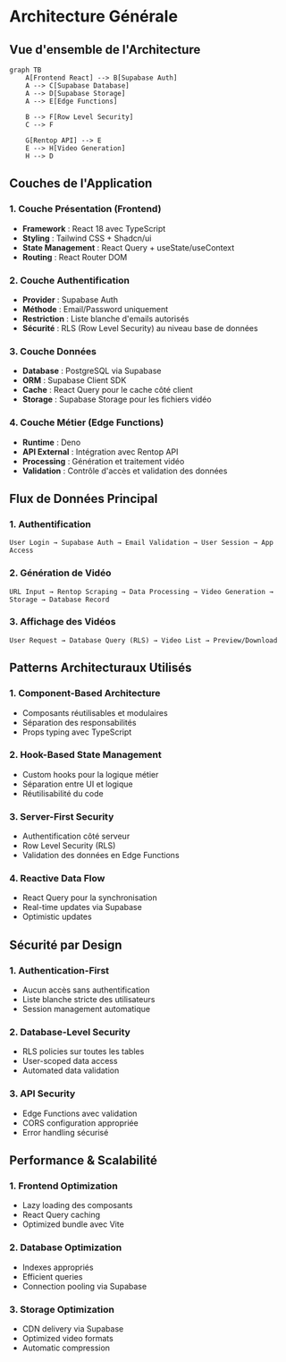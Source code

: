 # Architecture Générale

## Vue d'ensemble de l'Architecture

```mermaid
graph TB
    A[Frontend React] --> B[Supabase Auth]
    A --> C[Supabase Database]
    A --> D[Supabase Storage]
    A --> E[Edge Functions]
    
    B --> F[Row Level Security]
    C --> F
    
    G[Rentop API] --> E
    E --> H[Video Generation]
    H --> D
```

## Couches de l'Application

### 1. Couche Présentation (Frontend)
- **Framework** : React 18 avec TypeScript
- **Styling** : Tailwind CSS + Shadcn/ui
- **State Management** : React Query + useState/useContext
- **Routing** : React Router DOM

### 2. Couche Authentification
- **Provider** : Supabase Auth
- **Méthode** : Email/Password uniquement
- **Restriction** : Liste blanche d'emails autorisés
- **Sécurité** : RLS (Row Level Security) au niveau base de données

### 3. Couche Données
- **Database** : PostgreSQL via Supabase
- **ORM** : Supabase Client SDK
- **Cache** : React Query pour le cache côté client
- **Storage** : Supabase Storage pour les fichiers vidéo

### 4. Couche Métier (Edge Functions)
- **Runtime** : Deno
- **API External** : Intégration avec Rentop API
- **Processing** : Génération et traitement vidéo
- **Validation** : Contrôle d'accès et validation des données

## Flux de Données Principal

### 1. Authentification
```
User Login → Supabase Auth → Email Validation → User Session → App Access
```

### 2. Génération de Vidéo
```
URL Input → Rentop Scraping → Data Processing → Video Generation → Storage → Database Record
```

### 3. Affichage des Vidéos
```
User Request → Database Query (RLS) → Video List → Preview/Download
```

## Patterns Architecturaux Utilisés

### 1. Component-Based Architecture
- Composants réutilisables et modulaires
- Séparation des responsabilités
- Props typing avec TypeScript

### 2. Hook-Based State Management
- Custom hooks pour la logique métier
- Séparation entre UI et logique
- Réutilisabilité du code

### 3. Server-First Security
- Authentification côté serveur
- Row Level Security (RLS)
- Validation des données en Edge Functions

### 4. Reactive Data Flow
- React Query pour la synchronisation
- Real-time updates via Supabase
- Optimistic updates

## Sécurité par Design

### 1. Authentication-First
- Aucun accès sans authentification
- Liste blanche stricte des utilisateurs
- Session management automatique

### 2. Database-Level Security
- RLS policies sur toutes les tables
- User-scoped data access
- Automated data validation

### 3. API Security
- Edge Functions avec validation
- CORS configuration appropriée
- Error handling sécurisé

## Performance & Scalabilité

### 1. Frontend Optimization
- Lazy loading des composants
- React Query caching
- Optimized bundle avec Vite

### 2. Database Optimization
- Indexes appropriés
- Efficient queries
- Connection pooling via Supabase

### 3. Storage Optimization
- CDN delivery via Supabase
- Optimized video formats
- Automatic compression